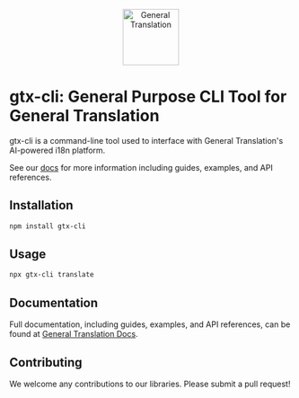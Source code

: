 <p align="center">
  <a href="https://generaltranslation.com" target="_blank">
    <img src="https://generaltranslation.com/gt-logo-light.svg" alt="General Translation" width="100" height="100">
  </a>
</p>

# gtx-cli: General Purpose CLI Tool for General Translation

gtx-cli is a command-line tool used to interface with General Translation's AI-powered i18n platform.

See our [docs](https://generaltranslation.com/docs) for more information including guides, examples, and API references.

## Installation

```bash
npm install gtx-cli
```

## Usage

```bash
npx gtx-cli translate
```

## Documentation

Full documentation, including guides, examples, and API references, can be found at [General Translation Docs](generaltranslation.com/docs).

## Contributing

We welcome any contributions to our libraries. Please submit a pull request!
